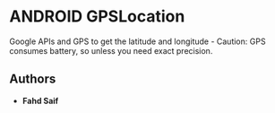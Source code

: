 # ANDROID GPSLocation
Google APIs and GPS to get the latitude and longitude - Caution: GPS consumes battery, so unless you need exact precision.


## Authors

* **Fahd Saif**

